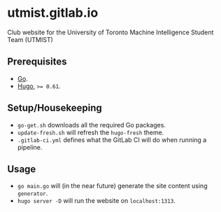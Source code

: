 # utmist.gitlab.io

Club website for the University of Toronto Machine Intelligence Student Team (UTMIST)

## Prerequisites

- [Go](https://golang.org/).
- [Hugo](https://github.com/gohugoio/hugo/releases), `>= 0.61`.

## Setup/Housekeeping

- `go-get.sh` downloads all the required Go packages.
- `update-fresh.sh` will refresh the `hugo-fresh` theme.
- `.gitlab-ci.yml` defines what the GitLab CI will do when running a pipeline.

## Usage

- `go main.go` will (in the near future) generate the site content using `generator`.
- `hugo server -D` will run the website on `localhost:1313`.
